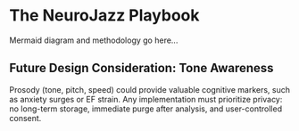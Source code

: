 # The NeuroJazz Playbook

Mermaid diagram and methodology go here...

## Future Design Consideration: Tone Awareness
Prosody (tone, pitch, speed) could provide valuable cognitive markers, such as anxiety surges or EF strain. Any implementation must prioritize privacy: no long-term storage, immediate purge after analysis, and user-controlled consent.